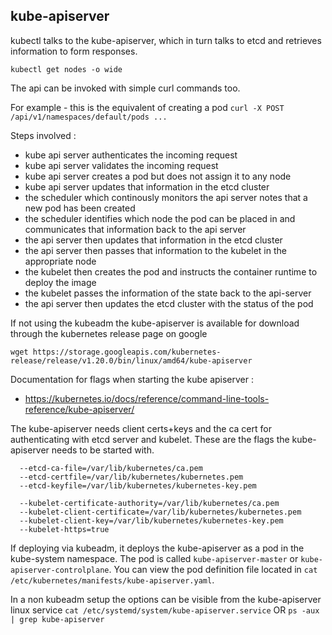 ## kube-apiserver

kubectl talks to the kube-apiserver, which in turn talks to etcd and retrieves information to form responses.

```
kubectl get nodes -o wide
```

The api can be invoked with simple curl commands too.

For example - this is the equivalent of creating a pod
`curl -X POST /api/v1/namespaces/default/pods ...`

Steps involved :
  - kube api server authenticates the incoming request
  - kube api server validates the incoming request
  - kube api server creates a pod but does not assign it to any node
  - kube api server updates that information in the etcd cluster
  - the scheduler which continously monitors the api server notes that a new pod has been created
  - the scheduler identifies which node the pod can be placed in and communicates that information back to the api server
  - the api server then updates that information in the etcd cluster
  - the api server then passes that information to the kubelet in the appropriate node
  - the kubelet then creates the pod and instructs the container runtime to deploy the image
  - the kubelet passes the information of the state back to the api-server
  - the api server then updates the etcd cluster with the status of the pod

If not using the kubeadm the kube-apiserver is available for download through the kubernetes release page on google
```
wget https://storage.googleapis.com/kubernetes-release/release/v1.20.0/bin/linux/amd64/kube-apiserver
```

Documentation for flags when starting the kube apiserver :
 - https://kubernetes.io/docs/reference/command-line-tools-reference/kube-apiserver/

The kube-apiserver needs client certs+keys and the ca cert for authenticating with etcd server and kubelet.
These are the flags the kube-apiserver needs to be started with.
```
  --etcd-ca-file=/var/lib/kubernetes/ca.pem
  --etcd-certfile=/var/lib/kubernetes/kubernetes.pem
  --etcd-keyfile=/var/lib/kubernetes/kubernetes-key.pem

  --kubelet-certificate-authority=/var/lib/kubernetes/ca.pem
  --kubelet-client-certificate=/var/lib/kubernetes/kubernetes.pem
  --kubelet-client-key=/var/lib/kubernetes/kubernetes-key.pem
  --kubelet-https=true
```

If deploying via kubeadm, it deploys the kube-apiserver as a pod in the kube-system namespace.
The pod is called `kube-apiserver-master` or `kube-apiserver-controlplane`.
You can view the pod definition file located in
`cat /etc/kubernetes/manifests/kube-apiserver.yaml`.

In a non kubeadm setup the options can be visible from the kube-apiserver linux service
`cat /etc/systemd/system/kube-apiserver.service`
OR
`ps -aux | grep kube-apiserver`
